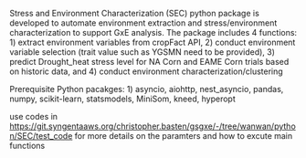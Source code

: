 Stress and Environment Characterization (SEC) python package is developed to automate environment extraction and stress/environment characterization to support GxE analysis. 
The package includes 4 functions: 1) extract environment variables from cropFact API, 
				  2) conduct environment variable selection (trait value such as YGSMN need to be provided), 
				  3) predict Drought_heat stress level for NA Corn and EAME Corn trials based on historic data, 
			          and 4) conduct environment characterization/clustering 


Prerequisite 
Python pacakges: 1) asyncio, aiohttp,  nest_asyncio, pandas, numpy, scikit-learn, statsmodels, MiniSom, kneed, hyperopt


use codes in https://git.syngentaaws.org/christopher.basten/gsgxe/-/tree/wanwan/python/SEC/test_code for more details on the paramters and how to excute main functions

